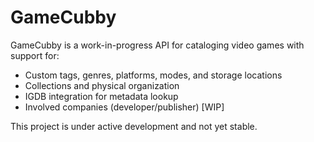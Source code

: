 # GameCubby

GameCubby is a work-in-progress API for cataloging video games with support for:

- Custom tags, genres, platforms, modes, and storage locations
- Collections and physical organization
- IGDB integration for metadata lookup
- Involved companies (developer/publisher) [WIP]

This project is under active development and not yet stable.
